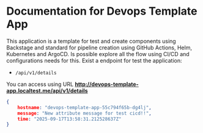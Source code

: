 # Documentation for Devops Template App

This application is a template for test and create components using Backstage and standard for pipeline creation using GitHub Actions, Helm, Kubernetes and ArgoCD.
Is possible explore all the flow using CI/CD and configurations needs for this.
Exist a endpoint for test the application:
- `/api/v1/details`

You can access using URL **http://devops-template-app.localtest.me/api/v1/details**

```json
{
	hostname: "devops-template-app-55c794f65b-dg4lj",
	message: "New attribute message for test cicd!!",
	time: "2025-09-17T13:58:31.212528637Z"
}
```
